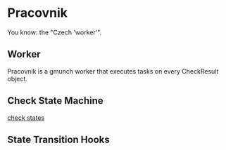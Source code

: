 # Pracovnik

You know: the "Czech 'worker'".

## Worker

Pracovnik is a gmunch worker that executes tasks on every CheckResult object.

## Check State Machine

[check states](check_state_machine.jpg)

## State Transition Hooks

